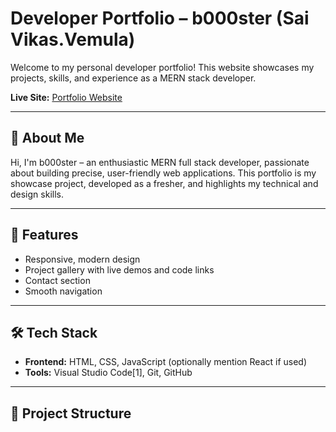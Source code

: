 # Developer Portfolio – b000ster (Sai Vikas.Vemula)

Welcome to my personal developer portfolio! This website showcases my projects, skills, and experience as a MERN stack developer.

**Live Site:** [Portfolio Website](https://b000ster.github.io/My-portfolio/)

---

## 👋 About Me

Hi, I'm b000ster – an enthusiastic MERN full stack developer, passionate about building precise, user-friendly web applications. This portfolio is my showcase project, developed as a fresher, and highlights my technical and design skills.

---

## 🚀 Features

- Responsive, modern design
- Project gallery with live demos and code links
- Contact section
- Smooth navigation

---

## 🛠️ Tech Stack

- **Frontend:** HTML, CSS, JavaScript (optionally mention React if used)
- **Tools:** Visual Studio Code[1], Git, GitHub

---

## 📁 Project Structure

